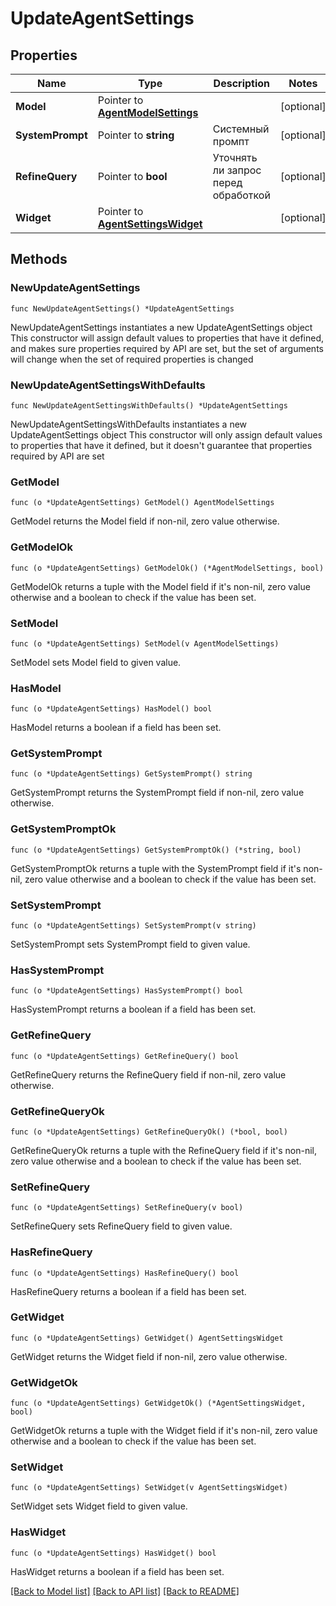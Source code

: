 # UpdateAgentSettings

## Properties

Name | Type | Description | Notes
------------ | ------------- | ------------- | -------------
**Model** | Pointer to [**AgentModelSettings**](AgentModelSettings.md) |  | [optional] 
**SystemPrompt** | Pointer to **string** | Системный промпт | [optional] 
**RefineQuery** | Pointer to **bool** | Уточнять ли запрос перед обработкой | [optional] 
**Widget** | Pointer to [**AgentSettingsWidget**](AgentSettingsWidget.md) |  | [optional] 

## Methods

### NewUpdateAgentSettings

`func NewUpdateAgentSettings() *UpdateAgentSettings`

NewUpdateAgentSettings instantiates a new UpdateAgentSettings object
This constructor will assign default values to properties that have it defined,
and makes sure properties required by API are set, but the set of arguments
will change when the set of required properties is changed

### NewUpdateAgentSettingsWithDefaults

`func NewUpdateAgentSettingsWithDefaults() *UpdateAgentSettings`

NewUpdateAgentSettingsWithDefaults instantiates a new UpdateAgentSettings object
This constructor will only assign default values to properties that have it defined,
but it doesn't guarantee that properties required by API are set

### GetModel

`func (o *UpdateAgentSettings) GetModel() AgentModelSettings`

GetModel returns the Model field if non-nil, zero value otherwise.

### GetModelOk

`func (o *UpdateAgentSettings) GetModelOk() (*AgentModelSettings, bool)`

GetModelOk returns a tuple with the Model field if it's non-nil, zero value otherwise
and a boolean to check if the value has been set.

### SetModel

`func (o *UpdateAgentSettings) SetModel(v AgentModelSettings)`

SetModel sets Model field to given value.

### HasModel

`func (o *UpdateAgentSettings) HasModel() bool`

HasModel returns a boolean if a field has been set.

### GetSystemPrompt

`func (o *UpdateAgentSettings) GetSystemPrompt() string`

GetSystemPrompt returns the SystemPrompt field if non-nil, zero value otherwise.

### GetSystemPromptOk

`func (o *UpdateAgentSettings) GetSystemPromptOk() (*string, bool)`

GetSystemPromptOk returns a tuple with the SystemPrompt field if it's non-nil, zero value otherwise
and a boolean to check if the value has been set.

### SetSystemPrompt

`func (o *UpdateAgentSettings) SetSystemPrompt(v string)`

SetSystemPrompt sets SystemPrompt field to given value.

### HasSystemPrompt

`func (o *UpdateAgentSettings) HasSystemPrompt() bool`

HasSystemPrompt returns a boolean if a field has been set.

### GetRefineQuery

`func (o *UpdateAgentSettings) GetRefineQuery() bool`

GetRefineQuery returns the RefineQuery field if non-nil, zero value otherwise.

### GetRefineQueryOk

`func (o *UpdateAgentSettings) GetRefineQueryOk() (*bool, bool)`

GetRefineQueryOk returns a tuple with the RefineQuery field if it's non-nil, zero value otherwise
and a boolean to check if the value has been set.

### SetRefineQuery

`func (o *UpdateAgentSettings) SetRefineQuery(v bool)`

SetRefineQuery sets RefineQuery field to given value.

### HasRefineQuery

`func (o *UpdateAgentSettings) HasRefineQuery() bool`

HasRefineQuery returns a boolean if a field has been set.

### GetWidget

`func (o *UpdateAgentSettings) GetWidget() AgentSettingsWidget`

GetWidget returns the Widget field if non-nil, zero value otherwise.

### GetWidgetOk

`func (o *UpdateAgentSettings) GetWidgetOk() (*AgentSettingsWidget, bool)`

GetWidgetOk returns a tuple with the Widget field if it's non-nil, zero value otherwise
and a boolean to check if the value has been set.

### SetWidget

`func (o *UpdateAgentSettings) SetWidget(v AgentSettingsWidget)`

SetWidget sets Widget field to given value.

### HasWidget

`func (o *UpdateAgentSettings) HasWidget() bool`

HasWidget returns a boolean if a field has been set.


[[Back to Model list]](../README.md#documentation-for-models) [[Back to API list]](../README.md#documentation-for-api-endpoints) [[Back to README]](../README.md)


